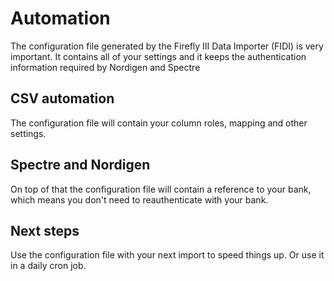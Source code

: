 # Automation

The configuration file generated by the Firefly III Data Importer (FIDI) is very important. It contains all of your settings and it keeps the authentication information required by Nordigen and Spectre

## CSV automation

The configuration file will contain your column roles, mapping and other settings.

## Spectre and Nordigen

On top of that the configuration file will contain a reference to your bank, which means you don't need to reauthenticate with your bank.

## Next steps

Use the configuration file with your next import to speed things up. Or use it in a daily cron job.